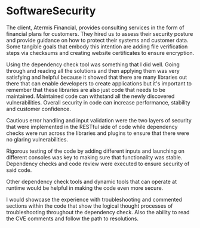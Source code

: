 # SoftwareSecurity

The client, Atermis Financial, provides consulting services in the form of financial plans for customers.  They hired us to assess their security posture and provide guidance on how to protect their systems and customer data.  Some tangible goals that embody this intention are adding file verification steps via checksums and creating website certificates to ensure encryption. 

Using the dependency check tool was something that I did well.  Going through and reading all the solutions and then applying them was very satisfying and helpful because it showed that there are many libraries out there that can enable developers to create applications but it's important to remember that these libraries are also just code that needs to be maintained.  Maintained code can withstand all the newly discovered vulnerabilities.  Overall security in code can increase performance, stability and customer confidence. 

Cautious error handling and input validation were the two layers of security that were implemented in the RESTful side of code while dependency checks were run across the libraries and plugins to ensure that there were no glaring vulnerabilities.  

Rigorous testing of the code by adding different inputs and launching on different consoles was key to making sure that functionality was stable.  Dependency checks and code review were executed to ensure security of said code. 

Other dependency check tools and dynamic tools that can operate at runtime would be helpful in making the code even more secure. 

I would showcase the experience with troubleshooting and commented sections within the code that show the logical thought processes of troubleshooting throughout the dependency check.  Also the ability to read the CVE comments and follow the path to resolutions. 
